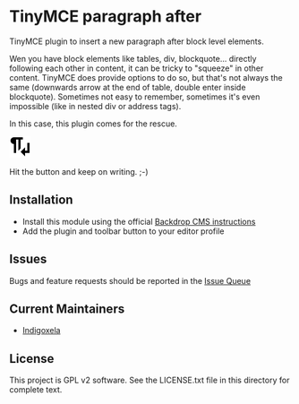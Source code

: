 # TinyMCE paragraph after

TinyMCE plugin to insert a new paragraph after block level elements.

Wen you have block elements like tables, div, blockquote... directly following
 each other in content, it can be tricky to "squeeze" in other content. TinyMCE
 does provide options to do so, but that's not always the same (downwards arrow
 at the end of table, double enter inside blockquote). Sometimes not easy to
 remember, sometimes it's even impossible (like in nested div or address tags).

In this case, this plugin comes for the rescue.

![Button icon of this plugin](https://raw.githubusercontent.com/backdrop-contrib/tinymce_paraafter/1.x-1.x/js/plugins/paraafter/icons/paraafter-icon.svg)

Hit the button and keep on writing. ;-)

## Installation

- Install this module using the official [Backdrop CMS instructions](https://docs.backdropcms.org/documentation/extend-with-modules)
- Add the plugin and toolbar button to your editor profile

## Issues

Bugs and feature requests should be reported in the [Issue Queue](https://github.com/backdrop-contrib/tinymce_paraafter/issues)

## Current Maintainers

- [Indigoxela](https://github.com/indigoxela)

## License

This project is GPL v2 software. See the LICENSE.txt file in this directory for complete text.
